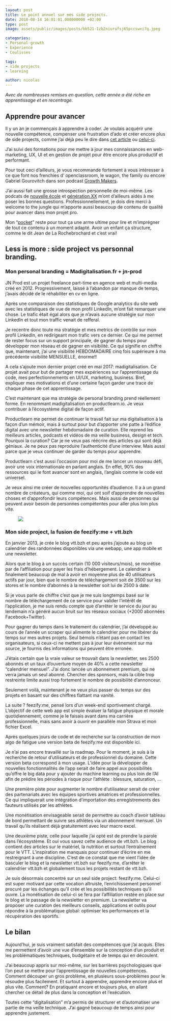 ```yaml
---
layout: post
title: Le point annuel sur mes side projects.
date: 2018-08-14 16:01:01.000000000 +02:00
type: post
image: assets/public/images/posts/bb521-1zb2niurufsj65pccswxi7q.jpeg

categories:
- Personal-growth
- Experience
- Coulisses

tags:
- side projects
- learning

author: nicolas
---
```

<em>Avec de nombreuses remises en question, cette année a été riche en apprentissage et en recentrage.</em> 

## Apprendre pour avancer

Il y un an je commençais à apprendre à coder. Je voulais acquérir une nouvelle compétence, compenser une frustration d’ado et créer encore plus de side projects, comme j’ai déjà peu le dire dans <a href="/pourquoi-jai-code-mon-premier-site-web-dynamique-en-nodejs-de-0-a-1.html" target="_blank" rel="nofollow">cet article</a> ou <a href="/pourquoi-jai-code-mon-premier-site-web-dynamique-en-nodejs-de-0-a-1.html" target="_blank" rel="nofollow">celui-ci</a>.

J’ai suivi des formations pour me mettre à jour mes connaissances en web-marketing, UX, UI et en gestion de projet pour être encore plus productif et performant.

Pour tout ceci d’ailleurs, je vous recommande fortement à vous intéresser à ce que font nos frenchies d’ openclassroom, le wagon, the family ou encore Gabriel Gourovitch dans son podcast <a href="https://soundcloud.com/growthmakers" target="_blank" rel="nofollow">Growth Makers</a>.

J’ai aussi fait une grosse introspection personnelle de moi-même. Les podcats de <a href="https://soundcloud.com/nouvelleecole" target="_blank" rel="nofollow">nouvelle école</a> et <a href="https://www.generationxx.fr/" target="_blank" rel="nofollow">génération XX</a> m’ont d’ailleurs aidés à me poser les bonnes questions. Professionnellement, je dois dire merci à welcome to the jungle qui m’apporte aussi beaucoup de contenu de qualité pour avancer dans mon projet pro.

Mon “<a href="https://getpocket.com/" target="_blank" rel="nofollow">pocket</a>” reste pour tout ça une arme ultime pour lire et m’imprégner de tout ce contenu à un moment adapté. Avoir un enfant ça structure, comme le dit Jean de La Rochebrochard et c’est vrai!

## Less is more : side project vs personnal branding.

### Mon personal branding = Madigitalisation.fr + jn-prod

JN Prod est un projet freelance part-time en agence web et multi-media créé en 2012. Progressivement, laissé à l’abandon par manque de temps, j’avais décidé de le réhabiliter en cv en ligne.

Après une comparaison des statistiques de Google analytics du site web avec les statistiques de vue de mon profil LinkedIn, m’ont fait remarquer une chose. Le trafic était égal alors que je n’avais aucune stratégie sur mon LinkedIn et tout mon traffic venait de refferal.

Je recentre donc toute ma stratégie et mes metrics de contrôle sur mon profil LinkedIn, en redirigeant mon trafic vers ce dernier. Ce qui me permet de rester focus sur un support principale, de gagner du temps pour développer mon réseau et de gagner en visibilité. Ce qui signifie en chiffre que, maintenant, j’ai une visibilité HEBDOMADAIRE cinq fois supérieure à ma précédente visibilité MENSUELLE, énorme!!

A cela s’ajoute mon dernier projet créé en mai 2017: madigitalisation. Ce projet avait pour but de partager mes expériences sur l’apprentissage du code, mes perfectionnements en UI/UX, marketing, business. Bref, expliquer mes motivations et d’une certaine façon garder une trace de chaque phase de cet apprentissage.

C’est maintenant que ma stratégie de personal branding prend réellement forme. En renommant madigitalisation en productlearn.io. Je veux contribuer à l’écosystème digital de façon actif.

Productlearn me permet de continuer le travail fait sur ma digitalisation à la façon d’un mémoir, mais à surtout pour but d’apporter une patte à l’édifice digital avec une newsletter hebdomadaire de curation. Elle reprend les meilleurs articles, podcasts et vidéos de ma veille business, design et tech. Pourquoi la curation? Car je ne veux pas réécrire des articles qui sont déjà géniaux. Je ne peux pas reproduire l’authenticité d’une interview. Mais aussi parce que je veux continuer de garder du temps pour apprendre.

Productlearn c’est aussi l’occasion pour moi de me lancer un nouveau défi, avoir une voix internationale en parlant anglais. En effet, 90% des ressources qui le font avancer sont en anglais, l’anglais comme le code est universel.

Je veux ainsi me créer de nouvelles opportunités d’audience. Il a à un grand nombre de créateurs, qui comme moi, qui ont soif d’apprendre de nouvelles choses et d’approfondir leurs compétences. Mais aussi de personnes qui peuvent avoir besoin de personnes compétentes pour aller plus loin plus vite.
<figure><img src="{{ site.siteurl }}/{{ site.imgpost }}/f5775-132padbpxo-jwdxcnxynd6a.jpeg" /></figure>

### Mon side project, la fusion de feezify:me + vtt.bzh

En janvier 2013, je crée le blog vtt.bzh et peu après j’ajoute au blog un calendrier des randonnées disponibles via une webapp, une app mobile et une newsletter.

Alors que le blog à un succès certain (10 000 visiteurs/mois), se monétise par de l’affiliation pour payer les frais d’hébergement. Le calendrier à finalement beaucoup de mal à avoir en moyenne plus de 40 utilisateurs actifs par jour, bien que le nombre de téléchargement soit de 3500 sur les stores et le nombre d’abonnés à la newsletter soit lui de 2500 à date.

Si je vous parle de chiffre c’est que je me suis longtemps basé sur le nombre de téléchargement de ce service pour valider l’intérêt de l’application, je me suis rendu compte que d’arrêter le service du jour au lendemain n’a généré aucun bruit sur les réseaux sociaux (+2000 abonnées Facebook+Twitter).

Pour gagner du temps dans le traitement du calendrier, j’ai développé au cours de l’année un scraper qui alimente le calendrier pour me libérer du temps sur mes autres projets. Seul bémols n’étant pas en contact les organisateurs, si ceux-ci ne mettent pas à jour leur évènement sur ma source, je fournis des informations qui peuvent être erronée.

J’étais certain que la vraie valeur se trouvait dans la newsletter, ses 2500 abonnés et un taux d’ouverture moyen de 40% a cette newsletter “calendrier mensuel”. J’ai donc lancée un abonnement premium, qui ne verra jamais un seul abonné. Chercher des sponsors, mais la cible trop restreinte limite aussi trop fortement le nombre de possibilité d’annonceur.

Seulement voilà, maintenant je ne veux plus passer du temps sur des projets en basant sur des chiffres flattant ma vanité.

La suite ? feezify:me, pensé lors d’un week-end sportivement chargé. L’objectif de cette web app est simple évaluer la fatigue physique et morale quotidiennement, comme je le faisais avant dans ma carrière professionnelle, mais sans avoir à ouvrir en parallèle mon Strava et mon fichier Excel.

Après quelques jours de code et de recherche sur la construction de mon algo de fatigue une version beta de feezify:me est disponible ici.

Je n’ai pas encore travaillé sur la roadmap. Pour le moment, je suis à la recherche de retour d’utilisateurs et de professionnel du domaine. Cette version beta correspond à mon usage. L’idée pour la développer de nouvelles fonctionnalités de l’app serait de faire appel aux possibilités qu’offre le big data pour y ajouter du machine learning ou plus loin de l’AI afin de prédire les périodes à risque pour l’athlète : blessure, saturation, …

Une première piste pour augmenter le nombre d’utilisateur serait de créer des partenariats avec les équipes sportives amatrices et professionnelles. Ce qui impliquerait une intégration d’importation des enregistrements des fauteurs utilisés par les athlètes.

Une monétisation envisageable serait de permettre au coach d’avoir tableau de bord permettant de suivre ses athlètes via un abonnement mensuel. Un travail qu’ils réalisent déjà gratuitement avec leur macro excel.

Une deuxième piste, celle pour laquelle j’ai opté est de prendre la parole dans l’écosystème. Et oui vous savez cette audience de vtt.bzh. Le blog contient des articles sur le matériel, la nutrition et surtout l’entraînement pour le VTT. L’inspiration me manquais pour continuer d’écrire en me restreignant à une discipline. C’est de ce constat que me vient l’idée de basculer le blog et la newsletter vtt.bzh sur feezify:me, d’arrêter le calendrier vtt.bzh et globalement tous les projets restant de vtt.bzh.

Je suis désormais concentré sur un seul side project: feezify:me. Celui-ci est super motivant par cette vocation altruiste, l’enrichissement personnel procuré par les échanges qu’il crée et les possibilités techniques qu’il ouvre. La monétisation de celui-ci se fera par l’affiliation restée en place sur le blog et le passage de la newsletter en premium. La newsletter va proposer une curation des meilleurs conseils, applications et outils pour répondre à la problématique global: optimiser les performances et la récupération des sportifs.

## Le bilan

Aujourd’hui, je suis vraiment satisfait des compétences que j’ai acquis. Elles me permettent d’avoir une vue d’ensemble sur la conception d’un produit et les problématiques techniques, budgétaire et de temps qui en découlent.

J’ai beaucoup appris sur moi-même, sur les barrières psychologiques que l’on peut se mettre pour l’apprentissage de nouvelles compétences. Comment découper un gros problème, en plusieurs sous-problèmes pour le résoudre plus facilement. Et surtout à apprendre, apprendre encore plus et plus vite. Comment? En pratiquant encore et toujours plus, en allant chercher ce détail de plus dans la conception et l’exécution.

Toutes cette “digitalisation” m’a permis de structurer et d’automatiser une partie de ma veille technique. J’ai gagné beaucoup de temps ainsi pour apprendre justement.
